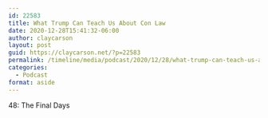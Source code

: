 ```yaml
---
id: 22583
title: What Trump Can Teach Us About Con Law
date: 2020-12-28T15:41:32-06:00
author: claycarson
layout: post
guid: https://claycarson.net/?p=22583
permalink: /timeline/media/podcast/2020/12/28/what-trump-can-teach-us-about-con-law-3/
categories:
  - Podcast
format: aside
---
```

<div class="media-details">48: The Final Days</div>

<div class="media-creator"></div>

<div class="media-rating"></div>